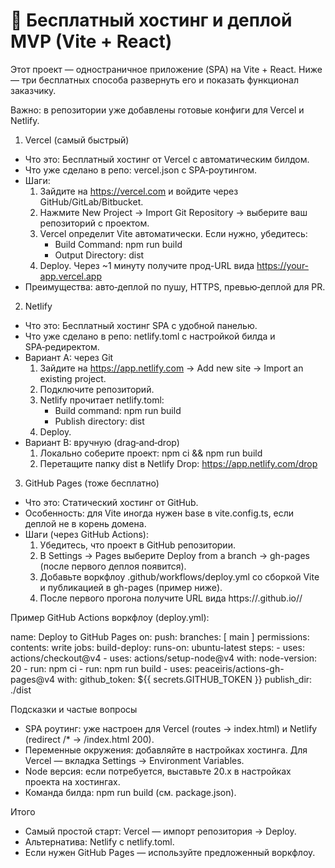 # 🚀 Бесплатный хостинг и деплой MVP (Vite + React)

Этот проект — одностраничное приложение (SPA) на Vite + React. Ниже — три бесплатных способа развернуть его и показать функционал заказчику.

Важно: в репозитории уже добавлены готовые конфиги для Vercel и Netlify.

1) Vercel (самый быстрый)
- Что это: Бесплатный хостинг от Vercel с автоматическим билдом.
- Что уже сделано в репо: vercel.json с SPA‑роутингом.
- Шаги:
  1. Зайдите на https://vercel.com и войдите через GitHub/GitLab/Bitbucket.
  2. Нажмите New Project → Import Git Repository → выберите ваш репозиторий с проектом.
  3. Vercel определит Vite автоматически. Если нужно, убедитесь:
     - Build Command: npm run build
     - Output Directory: dist
  4. Deploy. Через ~1 минуту получите прод-URL вида https://your-app.vercel.app
- Преимущества: авто‑деплой по пушу, HTTPS, превью‑деплой для PR.

2) Netlify
- Что это: Бесплатный хостинг SPA с удобной панелью.
- Что уже сделано в репо: netlify.toml с настройкой билда и SPA‑редиректом.
- Вариант A: через Git
  1. Зайдите на https://app.netlify.com → Add new site → Import an existing project.
  2. Подключите репозиторий.
  3. Netlify прочитает netlify.toml:
     - Build command: npm run build
     - Publish directory: dist
  4. Deploy.
- Вариант B: вручную (drag‑and‑drop)
  1. Локально соберите проект: npm ci && npm run build
  2. Перетащите папку dist в Netlify Drop: https://app.netlify.com/drop

3) GitHub Pages (тоже бесплатно)
- Что это: Статический хостинг от GitHub.
- Особенность: для Vite иногда нужен base в vite.config.ts, если деплой не в корень домена.
- Шаги (через GitHub Actions):
  1. Убедитесь, что проект в GitHub репозитории.
  2. В Settings → Pages выберите Deploy from a branch → gh-pages (после первого деплоя появится).
  3. Добавьте воркфлоу .github/workflows/deploy.yml со сборкой Vite и публикацией в gh-pages (пример ниже).
  4. После первого прогона получите URL вида https://<username>.github.io/<repo>/

Пример GitHub Actions воркфлоу (deploy.yml):

name: Deploy to GitHub Pages
on:
  push:
    branches: [ main ]
permissions:
  contents: write
jobs:
  build-deploy:
    runs-on: ubuntu-latest
    steps:
      - uses: actions/checkout@v4
      - uses: actions/setup-node@v4
        with:
          node-version: 20
      - run: npm ci
      - run: npm run build
      - uses: peaceiris/actions-gh-pages@v4
        with:
          github_token: ${{ secrets.GITHUB_TOKEN }}
          publish_dir: ./dist

Подсказки и частые вопросы
- SPA роутинг: уже настроен для Vercel (routes → index.html) и Netlify (redirect /* → /index.html 200).
- Переменные окружения: добавляйте в настройках хостинга. Для Vercel — вкладка Settings → Environment Variables.
- Node версия: если потребуется, выставьте 20.x в настройках проекта на хостингах.
- Команда билда: npm run build (см. package.json).

Итого
- Самый простой старт: Vercel — импорт репозитория → Deploy.
- Альтернатива: Netlify с netlify.toml.
- Если нужен GitHub Pages — используйте предложенный воркфлоу.
